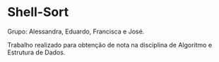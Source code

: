 # Shell-Sort
Grupo: Alessandra, Eduardo, Francisca e José.

Trabalho realizado para obtenção de nota na disciplina de Algoritmo e Estrutura de Dados.
